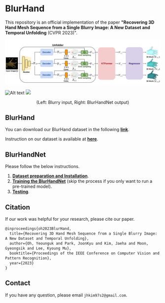 # BlurHand
This repository is an official implementation of the paper **"Recovering 3D Hand Mesh Sequence from a Single Blurry Image: A New Dataset and Temporal Unfolding** (CVPR 2023)".

![alt text](assets/BlurHandNet_model.png)

![Alt text](BlurHandNet_demo.gif) ![](assets/BlurHandNet_demo.gif)
<div align="center">
(Left: Blurry input, Right: BlurHandNet output)
</div>

## BlurHand

You can download our BlurHand dataset in the following [**link**](https://drive.google.com/drive/folders/178q3oUQrOIJMKi0KHoRoQmWRGM8JZnMi?usp=share_link).

Instruction on our dataset is available at [**here**](docs/BlurHand.md).


## BlurHandNet

Please follow the below instructions.

1. [**Dataset preparation and Installation**](docs/Installation.md).
2. [**Training the BlurHandNet**](docs/Training.md) (skip the process if you only want to run a pre-trained model).
3. [**Testing**](docs/Testing.md).

## Citation

If our work was helpful for your research, please cite our paper.

```
@inproceedings{oh2023BlurHand,
  title={Recovering 3D Hand Mesh Sequence from a Single Blurry Image: A New Dataset and Temporal Unfolding},
  author={Oh, Yeounguk and Park, JoonKyu and Kim, Jaeha and Moon, Gyeongsik and Lee, Kyoung Mu},
  booktitle={Proceedings of the IEEE Conference on Computer Vision and Pattern Recognition},
  year={2023}
}
```

## Contact
If you have any question, please email `jhkim97s2@gmail.com`.
